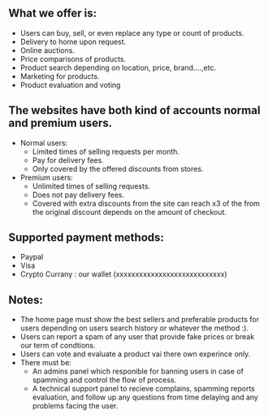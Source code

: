 ## What we offer is:
  - Users can buy, sell, or even replace any type or count of products.
  - Delivery to home upon request.
  - Online auctions.
  - Price comparisons of products.
  - Product search depending on location, price, brand....,etc. 
  - Marketing for products.
  - Product evaluation and voting   
## The websites have both kind of accounts normal and premium users.
  - Normal users:
    - Limited times of selling requests per month.
    - Pay for delivery fees.
    - Only covered by the offered discounts from stores.
  - Premium users:
    - Unlimited times of selling requests.
    - Does not pay delivery fees.
    - Covered with extra discounts from the site can reach x3 of the from the original discount depends on the amount of checkout.

## Supported payment methods:
  - Paypal
  - Visa
  - Crypto Currany : our wallet (xxxxxxxxxxxxxxxxxxxxxxxxxxxx)
## Notes:
  - The home page must show the best sellers and preferable products for users depending on users search history or whatever the method :).
  - Users can report a spam of any user that provide fake prices or break our term of condtions.
  - Users can vote and evaluate a product vai there own experince only.  
  - There must be:
    - An admins panel which responible for banning users in case of spamming and control the flow of process.
    - A technical support panel to recieve complains, spamming reports evaluation, and follow up any questions from time delaying and any problems facing the user.
